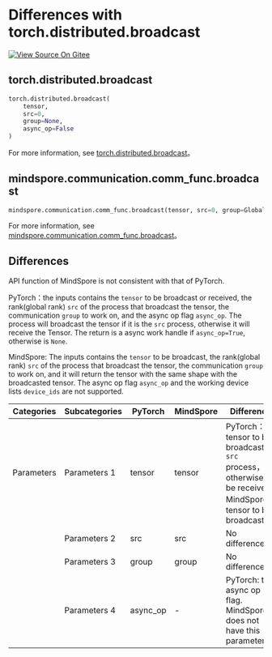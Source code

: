 # Differences with torch.distributed.broadcast

[![View Source On Gitee](https://mindspore-website.obs.cn-north-4.myhuaweicloud.com/website-images/r2.4.10/resource/_static/logo_source_en.svg)](https://gitee.com/mindspore/docs/blob/r2.4.10/docs/mindspore/source_en/note/api_mapping/pytorch_diff/distributed.broadcast.md)

## torch.distributed.broadcast

```python
torch.distributed.broadcast(
    tensor,
    src=0,
    group=None,
    async_op=False
)
```

For more information, see [torch.distributed.broadcast](https://pytorch.org/docs/1.8.1/distributed.html#torch.distributed.broadcast)。

## mindspore.communication.comm_func.broadcast

```python
mindspore.communication.comm_func.broadcast(tensor, src=0, group=GlobalComm.WORLD_COMM_GROUP)
```

For more information, see [mindspore.communication.comm_func.broadcast](https://www.mindspore.cn/docs/en/r2.4.10/api_python/communication/mindspore.communication.comm_func.broadcast.html#mindspore.communication.comm_func.broadcast)。

## Differences

API function of MindSpore is not consistent with that of PyTorch.

PyTorch：the inputs contains the `tensor` to be broadcast or received, the rank(global rank) `src` of the process that broadcast the tensor, the communication `group` to work on, and the async op flag `async_op`. The process will broadcast the tensor if it is the `src` process, otherwise it will receive the Tensor. The return is a async work handle if `async_op=True`, otherwise is `None`.

MindSpore: The inputs contains the `tensor` to be broadcast, the rank(global rank) `src` of the process that broadcast the tensor, the communication `group` to work on, and it will return the tensor with the same shape with the broadcasted tensor. The async op flag `async_op` and the working device lists `device_ids` are not supported.

| Categories | Subcategories |PyTorch | MindSpore | Difference |
| --- | --- | --- | --- |---|
|Parameters | Parameters 1 | tensor | tensor |PyTorch：tensor to be broadcast in `src` process，otherwise to be received. MindSpore：tensor to be broadcasted |
| | Parameters 2 | src | src |No difference|
| | Parameters 3 | group | group |No difference|
| | Parameters 4 | async_op | - |PyTorch: the async op flag. MindSpore: does not have this parameter. |
